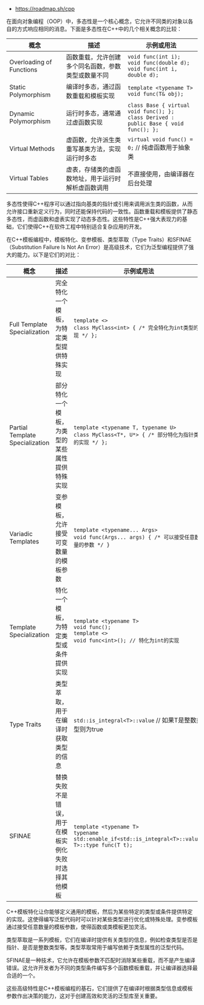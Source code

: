 



- https://roadmap.sh/cpp



在面向对象编程（OOP）中，多态性是一个核心概念，它允许不同类的对象以各自的方式响应相同的消息。下面是多态性在C++中的几个相关概念的比较：

| 概念                     | 描述                                               | 示例或用法                                                   |
| ------------------------ | -------------------------------------------------- | ------------------------------------------------------------ |
| Overloading of Functions | 函数重载，允许创建多个同名函数，参数类型或数量不同 | `void func(int i);`<br>`void func(double d);`<br>`void func(int i, double d);` |
| Static Polymorphism      | 编译时多态，通过函数重载和模板实现                 | `template <typename T>`<br>`void func(T& obj);`              |
| Dynamic Polymorphism     | 运行时多态，通常通过虚函数实现                     | `class Base { virtual void func(); };`<br>`class Derived : public Base { void func(); };` |
| Virtual Methods          | 虚函数，允许派生类重写基类方法，实现运行时多态     | `virtual void func() = 0;` // 纯虚函数用于抽象类             |
| Virtual Tables           | 虚表，存储类的虚函数地址，用于运行时解析虚函数调用 | 不直接使用，由编译器在后台处理                               |

多态性使得C++程序可以通过指向基类的指针或引用来调用派生类的函数，从而允许接口重新定义行为，同时还能保持代码的一致性。函数重载和模板提供了静态多态性，而虚函数和虚表实现了动态多态性。这些特性是C++强大表现力的基础，它们使得C++在软件工程中特别适合复杂应用的开发。





在C++模板编程中，模板特化、变参模板、类型萃取（Type Traits）和SFINAE（Substitution Failure Is Not An Error）是高级技术，它们为泛型编程提供了强大的能力。以下是它们的对比：

| 概念                            | 描述                                                 | 示例或用法                                                   |
| ------------------------------- | ---------------------------------------------------- | ------------------------------------------------------------ |
| Full Template Specialization    | 完全特化一个模板，为特定类型提供特殊实现             | `template <>`<br>`class MyClass<int> { /* 完全特化为int类型的实现 */ };` |
| Partial Template Specialization | 部分特化一个模板，为类型的某些属性提供特殊实现       | `template <typename T, typename U>`<br>`class MyClass<T*, U*> { /* 部分特化为指针类型的实现 */ };` |
| Variadic Templates              | 变参模板，允许接受可变数量的模板参数                 | `template <typename... Args>`<br>`void func(Args... args) { /* 可以接受任意数量的参数 */ }` |
| Template Specialization         | 特化一个模板，为特定类型或条件提供实现               | `template <typename T>`<br>`void func();`<br>`template <>`<br>`void func<int>(); // 特化为int的实现` |
| Type Traits                     | 类型萃取，用于在编译时获取类型的信息                 | `std::is_integral<T>::value` // 如果T是整数类型则为true      |
| SFINAE                          | 替换失败不是错误，用于在模板实例化失败时选择其他模板 | `template <typename T>`<br>`typename std::enable_if<std::is_integral<T>::value, T>::type func(T t);` |

C++模板特化让你能够定义通用的模板，然后为某些特定的类型或条件提供特定的实现。这使得编写泛型代码时可以针对某些类型进行优化或特殊处理。变参模板通过接受任意数量的模板参数，使得函数或类模板更加灵活。

类型萃取是一系列模板，它们在编译时提供有关类型的信息，例如检查类型是否是指针、是否是整数类型等。类型萃取常用于编写依赖于类型属性的泛型代码。

SFINAE是一种技术，它允许在模板参数不匹配时消除某些重载，而不是产生编译错误。这允许开发者为不同的类型条件编写多个函数模板重载，并让编译器选择最合适的一个。

这些高级特性是C++模板编程的基石，它们提供了在编译时根据类型信息或模板参数作出决策的能力，这对于创建高效和灵活的泛型库至关重要。